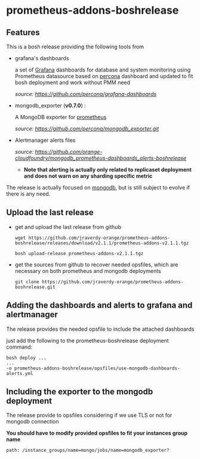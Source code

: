 # prometheus-addons-boshrelease



## Features

This is a bosh release providing the following tools from 

* grafana's dashboards

  a set of [Grafana](https://grafana.com/) dashboards for database and system monitoring using Prometheus datasource based on [percona](https://www.percona.com/) dashboard and updated to fit bosh deployment and work without PMM need

  *source: https://github.com/percona/grafana-dashboards*

* mongodb_exporter (**v0.7.0**) :

  A MongoDB exporter for [prometheus](https://prometheus.io/)

  *source: https://github.com/percona/mongodb_exporter.git*

* Alertmanager alerts files 

  *source: https://github.com/orange-cloudfoundry/mongodb_prometheus-dashboards_alerts-boshrelease*

  * **Note that alerting is actually only related to replicaset deployment and does not warn on any sharding specific metric**

The release is actually focused on [mongodb](https://www.mongodb.com), but is still subject to evolve if there is any need. 



## Upload the last release

* get and upload the last release from github

  ```shell
  wget https://github.com/jraverdy-orange/prometheus-addons-boshrelease/releases/download/v2.1.1/prometheus-addons-v2.1.1.tgz
  
  bosh upload-release prometheus-addons-v2.1.1.tgz
  ```

  

* get the sources from github to recover needed opsfiles, which are necessary on both prometheus and mongodb deployments

  ```shell
  git clone https://github.com/jraverdy-orange/prometheus-addons-boshrelease.git
  ```

  

## Adding the dashboards and alerts to grafana and alertmanager

The release provides the needed opsfile to include the attached dashboards

just add the following to the prometheus-boshrelease deployment command:

```shell
bosh deploy ... 
...
-o prometheus-addons-boshrelease/opsfiles/use-mongodb-dashboards-alerts.yml 
```



## Including the exporter to the mongodb deployment

The release provide to opsfiles considering if we use TLS or not for mongodb connection

**You should have to modify provided opsfiles to fit your instances group name**

```
path: /instance_groups/name=mongo/jobs/name=mongodb_exporter?
```

